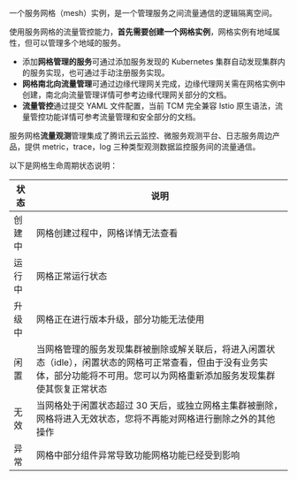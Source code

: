 一个服务网格（mesh）实例，是一个管理服务之间流量通信的逻辑隔离空间。

使用服务网格的流量管控能力，**首先需要创建一个网格实例**，网格实例有地域属性，但可以管理多个地域的服务。

- 添加**网格管理的服务**可通过添加服务发现的 Kubernetes 集群自动发现集群内的服务实现，也可通过手动注册服务实现。
- **网格南北向流量管理**可通过边缘代理网关完成，边缘代理网关需在网格实例中创建，南北向流量管理详情可参考边缘代理网关部分的文档。
- **流量管控**通过提交 YAML 文件配置，当前 TCM 完全兼容 Istio 原生语法，流量管控功能详情可参考流量管理和安全部分的文档。

服务网格**流量观测**管理集成了腾讯云云监控、微服务观测平台、日志服务周边产品，提供 metric，trace，log 三种类型观测数据监控服务间的流量通信。


以下是网格生命周期状态说明：

|状态|说明|
|--|--|
|创建中|网格创建过程中，网格详情无法查看|
|运行中|网格正常运行状态|
|升级中|网格正在进行版本升级，部分功能无法使用|
|闲置|当网格管理的服务发现集群被删除或解关联后，将进入闲置状态（idle），闲置状态的网格可正常查看，但由于没有业务实体，部分功能将不可用。您可以为网格重新添加服务发现集群使其恢复正常状态|
|无效|当网格处于闲置状态超过 30 天后，或独立网格主集群被删除，网格将进入无效状态，您将不再能对网格进行删除之外的其他操作|
|异常|网格中部分组件异常导致功能网格功能已经受到影响|

